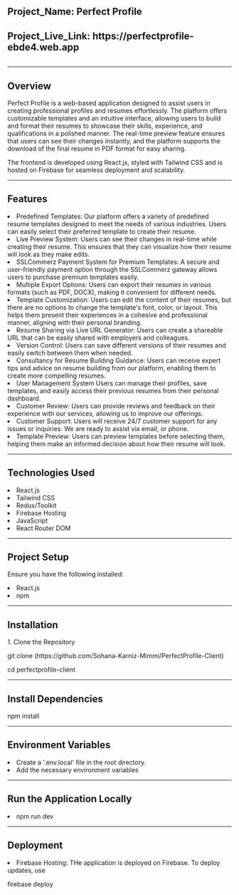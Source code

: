  <h2>Project_Name: Perfect Profile</h2>
<h2>Project_Live_Link: https://perfectprofile-ebde4.web.app</h2>
<img src=''/>
<hr/>
<h2> Overview</h2>

<p>Perfect Profile is a web-based application designed to assist users in creating professional profiles and resumes effortlessly. The platform offers customizable templates and an intuitive interface, allowing users to build and format their resumes to showcase their skills, experience, and qualifications in a polished manner. The real-time preview feature ensures that users can see their changes instantly, and the platform supports the download of the final resume in PDF format for easy sharing.

The frontend is developed using React.js, styled with Tailwind CSS and is hosted on Firebase for seamless deployment and scalability.</p>

<hr/>
<h2>Features</h2>

<li>Predefined Templates:
Our platform offers a variety of predefined resume templates designed to meet the needs of various industries. Users can easily select their preferred template to create their resume.</li>

<li>Live Preview System:
Users can see their changes in real-time while creating their resume. This ensures that they can visualize how their resume will look as they make edits.</li>

<li>SSLCommerz Payment System for Premium Templates:
A secure and user-friendly payment option through the SSLCommerz gateway allows users to purchase premium templates easily.</li>

<li>Multiple Export Options:
Users can export their resumes in various formats (such as PDF, DOCX), making it convenient for different needs.</li>

<li>Template Customization:
Users can edit the content of their resumes, but there are no options to change the template's font, color, or layout. This helps them present their experiences in a cohesive and professional manner, aligning with their personal branding.</li>

<li>Resume Sharing via Live URL Generator:
Users can create a shareable URL that can be easily shared with employers and colleagues.</li>

<li>Version Control:
Users can save different versions of their resumes and easily switch between them when needed.</li>

<li>Consultancy for Resume Building Guidance:
Users can receive expert tips and advice on resume building from our platform, enabling them to create more compelling resumes.</li>

<li>User Management System
Users can manage their profiles, save templates, and easily access their previous resumes from their personal dashboard.</li>

<li>Customer Review:
Users can provide reviews and feedback on their experience with our services, allowing us to improve our offerings.</li>

<li>Customer Support:
Users will receive 24/7 customer support for any issues or inquiries. We are ready to assist via  email, or phone.</li>

<li>Template Preview:
Users can preview templates before selecting them, helping them make an informed decision about how their resume will look.</li>
 <hr/>
<h2>Technologies Used</h2>
<li>React.js</li>
<li>Tailwind CSS</li>
<li>Redux/Toolkit</li>
<li>Firebase Hosting</li>
<li>JavaScript</li>
<li>React Router DOM</li>

<hr/>

<h2>Project Setup</h2>
<p>Ensure you have the following installed:</p>
<li>React.js</li>
<li>npm</li>
<hr/>
<h2>Installation</h2>
<p>1. Clone the Repository</p>
<p>git clone (https://github.com/Sohana-Karniz-Mimmi/PerfectProfile-Client)</p>
<p>cd perfectprofile-client</p>
<hr/>
<h2>Install Dependencies</h2>
<p>npm install</p>
<hr/>
<h2>Environment Variables</h2>
<li>Create a '.env.local' file in the root directory.</li>
<li>Add the necessary environment variables</li>
<hr/>

<h2>Run the Application Locally</h2>

<li>npm run dev</li>
<hr/>
<h2>Deployment</h2>
<li>Firebase Hosting: THe application is deployed on Firebase. To deploy updates, use</li>
<p>firebase deploy</p>

